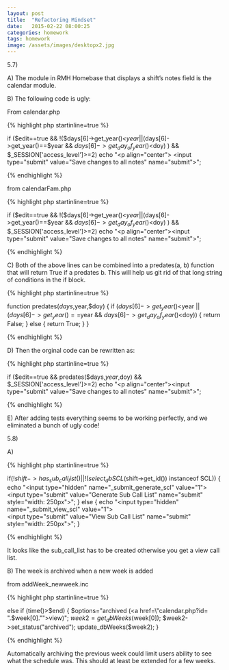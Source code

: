 ```yaml
---
layout: post
title:  "Refactoring Mindset"
date:   2015-02-22 08:00:25
categories: homework
tags: homework
image: /assets/images/desktopx2.jpg
---
```


5.7)

A) The module in RMH Homebase that displays a shift’s notes field is the calendar module.

B) The following code is ugly:

From calendar.php

{% highlight php startinline=true %}

if ($edit==true && !($days[6]->get_year()<$year 
    || ($days[6]->get_year()==$year 
    && $days[6]->get_day_of_year()<$doy) ) 
    && $_SESSION['access_level']>=2)
        echo "<p align=\"center\">
        <input type=\"submit\" 
        value=\"Save changes to all notes\" 
        name=\"submit\">";

{% endhighlight %}

from calendarFam.php

{% highlight php startinline=true %}

if ($edit==true && !($days[6]->get_year()<$year 
    || ($days[6]->get_year()==$year 
    && $days[6]->get_day_of_year()<$doy) ) 
    && $_SESSION['access_level']>=2)
        echo "<p align=\"center\"><input type=\"submit\" 
        value=\"Save changes to all notes\" name=\"submit\">";

{% endhighlight %}

C) Both of the above lines can be combined into a predates(a, b) function that will return True if a predates b. This will help us git rid of that long string of conditions in the if block.

{% highlight php startinline=true %}

function predates($days,$year,$doy) {
	if ($days[6]->get_year()<$year 
    || ($days[6]->get_year()==$year 
    && $days[6]->get_day_of_year()<$doy)) {
    	return False;
	}
	else {
		return True;
	}
}

{% endhighlight %}

D) Then the orginal code can be rewritten as:

{% highlight php startinline=true %}

if ($edit==true && predates($days,$year,$doy)
    && $_SESSION['access_level']>=2)
        echo "<p align=\"center\"><input type=\"submit\" 
        value=\"Save changes to all notes\" name=\"submit\">";

{% endhighlight %}

E) After adding tests everything seems to be working perfectly, and we eliminated a bunch of ugly code!

5.8)

A)

{% highlight php startinline=true %}

if(!$shift->has_sub_call_list() || !(select_dbSCL($shift->get_id()) instanceof SCL)) {
		echo "<input type=\"hidden\" name=\"_submit_generate_scl\" value=\"1\"><br>
		<input type=\"submit\" value=\"Generate Sub Call List\" name=\"submit\"
			style=\"width: 250px\">";
	}
	else {
		echo "<input type=\"hidden\" name=\"_submit_view_scl\" value=\"1\"><br>
		<input type=\"submit\" value=\"View Sub Call List\" name=\"submit\" style=\"width: 250px\">";
	}

{% endhighlight %}

It looks like the sub_call_list has to be created otherwise you get a view call list.

B) The week is archived when a new week is added

from addWeek_newweek.inc 

{% highlight php startinline=true %}

else if (time()>$end) {
    $options="archived 
        (<a href=\"calendar.php?id=
            ".$week[0]."\">view</a>)";
    $week2=get_dbWeeks($week[0]);
    $week2->set_status("archived");
    update_dbWeeks($week2);
}

{% endhighlight %}

Automatically archiving the previous week could limit users ability to see what the schedule was. This should at least be extended for a few weeks.
